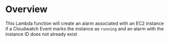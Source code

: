 # Overview
This Lambda function will create an alarm associated with an EC2 instance if
a Cloudwatch Event marks the instance as `running` and an alarm with the 
instance ID does not already exist